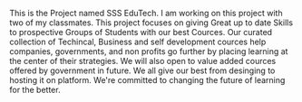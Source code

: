 This is the Project named SSS EduTech. I am working on this project with two of my classmates. 
This project focuses on giving Great up to date Skills to prospective Groups of Students with our best Cources. Our curated collection of Techincal, Business and self development cources help companies, governments, and non profits go further by placing learning at the center of their strategies. We will also open to value added cources offered by government in future.
We all give our best from desinging to hosting it on platform. We're committed to changing the future of learning for the better.
 
